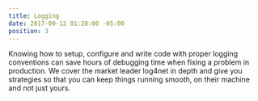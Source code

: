 ```yaml
---
title: Logging
date: 2017-09-12 01:28:00 -05:00
position: 3
---
```


Knowing how to setup, configure and write code with proper logging conventions can save hours of debugging time when fixing a problem in production. We cover the market leader log4net in depth and give you strategies so that you can keep things running smooth, on their machine and not just yours.